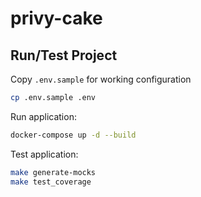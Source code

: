 # privy-cake
## Run/Test Project

Copy `.env.sample` for working configuration
```bash
cp .env.sample .env
```

Run application:
```bash
docker-compose up -d --build
```

Test application:
```bash
make generate-mocks
make test_coverage
```